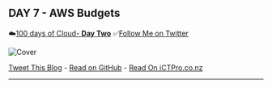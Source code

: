 
## DAY 7 - AWS Budgets 
☁️[100 days of Cloud- **Day Two**](https://github.com/anuvindhs/100daysofcloud)
 ✅[Follow Me on Twitter](https://twitter.com/anuvindhs)

![Cover](  )

[Tweet This Blog](https://link.anuvindh.com/twitter/DAY-1-AMAZON-SES-tweet.html)  - [Read on GitHub](https://github.com/anuvindhs/100daysofcloud) - [Read On iCTPro.co.nz](https://ictpro.co.nz)

-----
